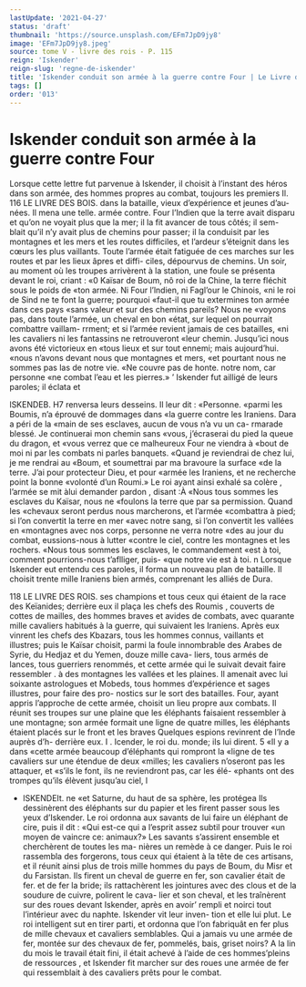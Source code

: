 ```yaml
---
lastUpdate: '2021-04-27'
status: 'draft'
thumbnail: 'https://source.unsplash.com/EFm7JpD9jy8'
image: 'EFm7JpD9jy8.jpeg'
source: tome V - livre des rois - P. 115
reign: 'Iskender'
reign-slug: 'regne-de-iskender'
title: 'Iskender conduit son armée à la guerre contre Four | Le Livre des Rois | Shâhnâmeh'
tags: []
order: '013'
---
```


# Iskender conduit son armée à la guerre contre Four

Lorsque cette lettre fut parvenue à Iskender, il choisit à l’instant des héros dans son armée, des
hommes propres au combat, toujours les premiers Il.
116 LE LIVRE DES BOIS.
dans la bataille, vieux d’expérience et jeunes d’au-
nées. Il mena une telle. armée contre. Four l’Indien
que la terre avait disparu et qu’on ne voyait plus
que la mer; il la fit avancer de tous côtés; il sem- blait qu’il n’y avait plus de chemins pour passer; il
la conduisit par les montagnes et les mers et les routes difficiles, et l’ardeur s’éteignit dans les cœurs les
plus vaillants. Toute l’armée était fatiguée de ces
marches sur les routes et par les lieux âpres et diffi- ciles, dépourvus de chemins. Un soir, au moment où les troupes arrivèrent à la station, une foule se présenta devant le roi, criant : «0 Kaïsar de Boum,
nô roi de la Chine, la terre fléchit sous le poids de «ton armée. Ni Four l’lndien, ni Fagl’our le Chinois,
«ni le roi de Sind ne te font la guerre; pourquoi «faut-il que tu extermines ton armée dans ces pays «sans valeur et sur des chemins pareils? Nous ne «voyons pas, dans toute l’armée, un cheval en bon
«état, sur lequel on pourrait combattre vaillam- rrment; et si l’armée revient jamais de ces batailles,
«ni les cavaliers ni les fantassins ne retrouveront «leur chemin. Jusqu’ici nous avons été victorieux en
«tous lieux et sur tout ennemi; mais aujourd’hui. «nous n’avons devant nous que montagnes et mers,
«et pourtant nous ne sommes pas las de notre vie. «Ne couvre pas de honte. notre nom, car personne «ne combat l’eau et les pierres.» ’
Iskender fut ailligé de leurs paroles; il éclata et

lSKENDEB. H7 renversa leurs desseins. Il leur dit : «Personne.
«parmi les Boumis, n’a éprouvé de dommages dans
«la guerre contre les Iraniens. Dara a péri de la «main de ses esclaves, aucun de vous n’a vu un ca- rmarade blessé. Je continuerai mon chemin sans «vous, j’écraserai du pied la queue du dragon, et «vous verrez que ce malheureux Four ne viendra à «bout de moi ni par les combats ni parles banquets. «Quand je reviendrai de chez lui, je me rendrai au «Boum, et soumettrai par ma bravoure la surface «de la terre. J’ai pour protecteur Dieu, et pour «armée les Iraniens, et ne recherche point la bonne «volonté d’un Roumi.» Le roi ayant ainsi exhalé sa
colère , l’armée se mit àlui demander pardon , disant :À
«Nous tous sommes les esclaves du Kaïsar, nous ne «foulons la terre que par sa permission. Quand les «chevaux seront perdus nous marcherons, et l’armée «combattra à pied; si l’on convertit la terre en mer «avec notre sang, si l’on convertit les vallées en «montagnes avec nos corps, personne ne verra notre
«des au jour du combat, eussions-nous à lutter «contre le ciel, contre les montagnes et les rochers. «Nous tous sommes les esclaves, le commandement «est à toi, comment pourrions-nous t’aflliger, puis-
«que notre vie est à toi. n
Lorsque Iskender eut entendu ces paroles, il forma
un nouveau plan de bataille. Il choisit trente mille Iraniens bien armés, comprenant les alliés de Dura.

118 LE LIVRE DES ROIS.
ses champions et tous ceux qui étaient de la race des Keïanides; derrière eux il plaça les chefs des Roumis , couverts de cottes de mailles, des hommes braves et avides de combats, avec quarante mille cavaliers habitués à la guerre, qui suivaient les Iraniens. Après eux vinrent les chefs des Kbazars, tous les hommes connus, vaillants et illustres; puis le Kaïsar choisit, parmi la foule innombrable des Arabes de Syrie, du Hedjaz et du Yemen, douze mille cava- liers, tous armés de lances, tous guerriers renommés,
et cette armée qui le suivait devait faire ressembler
. à des montagnes les vallées et les plaines. Il amenait avec lui soixante astrologues et Mobeds, tous hommes
d’expérience et sages illustres, pour faire des pro- nostics sur le sort des batailles. Four, ayant appris l’approche de cette armée, choisit un lieu propre
aux combats. Il réunit ses troupes sur une plaine que les éléphants faisaient ressembler à une montagne;
son armée formait une ligne de quatre milles, les éléphants étaient placés sur le front et les braves
Quelques espions revinrent de l’Inde auprès d’h- derrière eux. I .
Icender, le roi du. monde; ils lui dirent. 5 «Il y a dans «cette armée beaucoup d’éléphants qui rompront la
«ligne de tes cavaliers sur une étendue de deux «milles; les cavaliers n’oseront pas les attaquer, et «s’ils le font, ils ne reviendront pas, car les élé- «phants ont des trompes qu’ils élèvent jusqu’au ciel,
l

- lSKENDEIt. ne «et Saturne, du haut de sa sphère, les protégea Ils
  dessinèrent des éléphants sur du papier et les firent passer sous les yeux d’Iskender. Le roi ordonna aux savants de lui faire un éléphant de cire, puis il dit : «Qui est-ce qui a l’esprit assez subtil pour trouver «un moyen de vaincre ce: animaux?» Les savants s’assirent ensemble et cherchèrent de toutes les ma- nières un remède à ce danger. Puis le roi rassembla des forgerons, tous ceux qui étaient à la tête de ces artisans, et il réunit ainsi plus de trois mille hommes
  du pays de Boum, du Misr et du Farsistan. Ils firent un cheval de guerre en fer, son cavalier était de fer. et de fer la bride; ils rattachèrent les jointures avec des clous et de la soudure de cuivre, polirent le cava- lier et son cheval, et les traînèrent sur des roues devant Iskender, après en avoir’ rempli et noirci tout
  l’intérieur avec du naphte. Iskender vit leur inven-
  tion et elle lui plut. Le roi intelligent sut en tirer parti, et ordonna que l’on fabriquât en fer plus de mille chevaux et cavaliers semblables. Qui a jamais vu une armée de fer, montée sur des chevaux de fer,
  pommelés, bais, griset noirs? A la lin du mois le travail était fini, il était achevé à l’aide de ces hommes’pleins de ressources , et Iskender fit marcher sur des roues une armée de fer qui ressemblait à des cavaliers prêts pour le combat.
